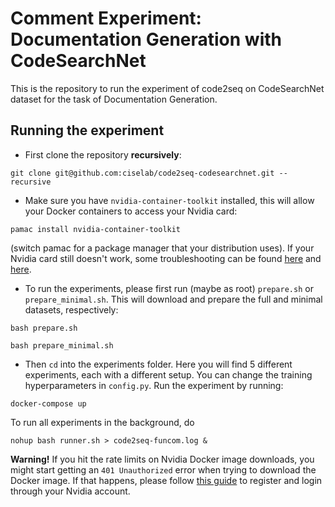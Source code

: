 # Comment Experiment: Documentation Generation with CodeSearchNet

This is the repository to run the experiment of code2seq on CodeSearchNet dataset for the task of Documentation Generation.

## Running the experiment

- First clone the repository **recursively**:
```
git clone git@github.com:ciselab/code2seq-codesearchnet.git --recursive
```

- Make sure you have ```nvidia-container-toolkit``` installed, this will allow your Docker containers to access your Nvidia card:
```
pamac install nvidia-container-toolkit
```
(switch pamac for a package manager that your distribution uses). If your Nvidia card still doesn't work, some troubleshooting can be found [here](https://docs.nvidia.com/datacenter/cloud-native/container-toolkit/install-guide.html) and [here](https://medium.com/@mmnshkmr/manjaro-setup-tensorflow-docker-container-w-nvidia-gpu-cacd0714f9b).

- To run the experiments, please first run (maybe as root) ```prepare.sh``` or ```prepare_minimal.sh```. This will download and prepare the full and minimal datasets, respectively:

```
bash prepare.sh
```
```
bash prepare_minimal.sh
```
- Then ```cd``` into the experiments folder. Here you will find 5 different experiments, each with a different setup. You can change the training hyperparameters in ```config.py```. Run the experiment by running:

```
docker-compose up
```

To run all experiments in the background, do 

```
nohup bash runner.sh > code2seq-funcom.log &
```

**Warning!** If you hit the rate limits on Nvidia Docker image downloads, you might start getting an ```401 Unauthorized``` error when trying to download the Docker image. If that happens, please follow [this guide](https://stackoverflow.com/a/70970425/13988119) to register and login through your Nvidia account.
